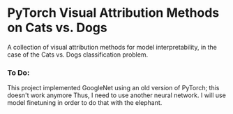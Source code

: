 # PyTorch Visual Attribution Methods on Cats vs. Dogs

A collection of visual attribution methods for model interpretability, in the case of the Cats vs. Dogs classification problem.

### To Do: 
This project implemented GoogleNet using an old version of PyTorch; this doesn't work anymore
Thus, I need to use another neural network. I will use model finetuning in order to do that with the elephant.  
